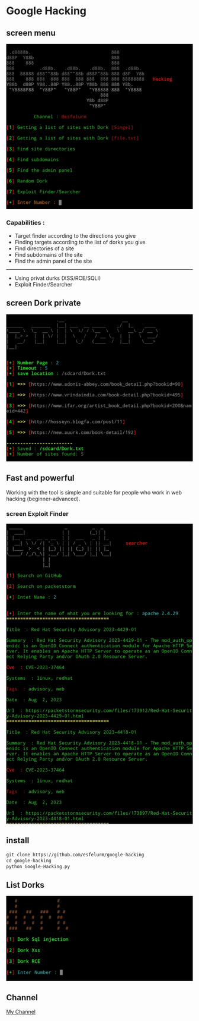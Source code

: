 # Google Hacking

## screen menu

<img src="scree/Screenshot_20230811-165357_Pydroid 3.jpg">

### Capabilities :
- Target finder according to the directions you give
- Finding targets according to the list of dorks you give
- Find directories of a site
- Find subdomains of the site
- Find the admin panel of the site
------------------------------
- Using privat durks (XSS/RCE/SQLI)
- Exploit Finder/Searcher
## screen Dork private

<img src="scree/Screenshot_20230811-164406_Pydroid 3.jpg">

## Fast and powerful 

Working with the tool is simple and suitable for people who work in web hacking (beginner-advanced). 

### screen Exploit Finder

<img src="scree/Screenshot_20230811-164042_Pydroid 3.jpg">

## install
```
git clone https://github.com/esfelurm/google-hacking
cd google-hacking
python Google-Hacking.py
```

## List Dorks 

<img src="scree/Screenshot_20230811-164417_Pydroid 3.jpg">

## Channel 

<a href="t.me/Team_exploit"> My Channel

